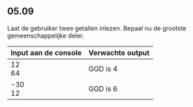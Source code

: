 ## 05.09
Laat de gebruiker twee getallen inlezen. Bepaal nu de grootste gemeenschappelijke deler.

| Input aan de console | Verwachte output |
|----------------------|------------------|
| 12<br>64 | GGD is 4 |
| -30<br>12 | GGD is 6 |